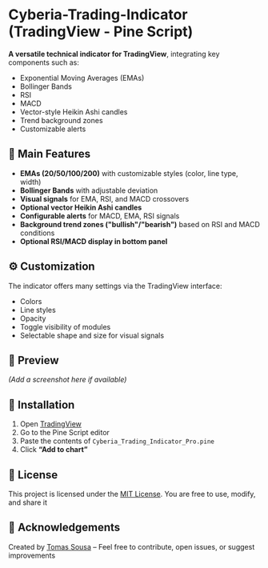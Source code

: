 # Cyberia-Trading-Indicator (TradingView - Pine Script)

**A versatile technical indicator for TradingView**, integrating key components such as:
- Exponential Moving Averages (EMAs)
- Bollinger Bands
- RSI
- MACD
- Vector-style Heikin Ashi candles
- Trend background zones
- Customizable alerts

## 🧩 Main Features

- **EMAs (20/50/100/200)** with customizable styles (color, line type, width)
- **Bollinger Bands** with adjustable deviation
- **Visual signals** for EMA, RSI, and MACD crossovers
- **Optional vector Heikin Ashi candles**
- **Configurable alerts** for MACD, EMA, RSI signals
- **Background trend zones ("bullish"/"bearish")** based on RSI and MACD conditions
- **Optional RSI/MACD display in bottom panel**

## ⚙️ Customization

The indicator offers many settings via the TradingView interface:
- Colors
- Line styles
- Opacity
- Toggle visibility of modules
- Selectable shape and size for visual signals

## 📸 Preview

*(Add a screenshot here if available)*

## 🚀 Installation

1. Open [TradingView](https://tradingview.com/)
2. Go to the Pine Script editor
3. Paste the contents of `Cyberia_Trading_Indicator_Pro.pine`
4. Click **“Add to chart”**

## 📄 License

This project is licensed under the [MIT License](./LICENSE). You are free to use, modify, and share it

## 🙌 Acknowledgements

Created by [Tomas Sousa](http://github.com/Tomass-Sousa) – Feel free to contribute, open issues, or suggest improvements
